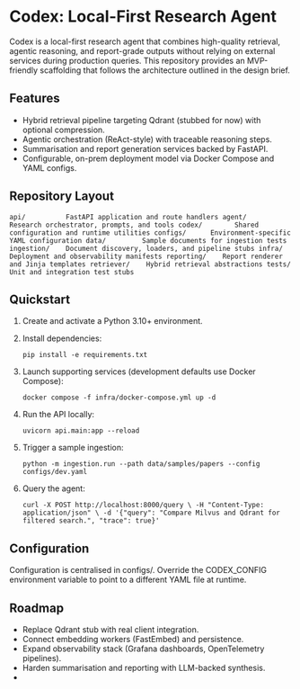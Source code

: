 
# Codex: Local-First Research Agent

Codex is a local-first research agent that combines high-quality retrieval, agentic reasoning, and report-grade outputs without relying on external services during production queries. This repository provides an MVP-friendly scaffolding that follows the architecture outlined in the design brief.

## Features

- Hybrid retrieval pipeline targeting Qdrant (stubbed for now) with optional compression.
- Agentic orchestration (ReAct-style) with traceable reasoning steps.
- Summarisation and report generation services backed by FastAPI.
- Configurable, on-prem deployment model via Docker Compose and YAML configs.

## Repository Layout

`
api/          FastAPI application and route handlers
agent/        Research orchestrator, prompts, and tools
codex/        Shared configuration and runtime utilities
configs/      Environment-specific YAML configuration
data/         Sample documents for ingestion tests
ingestion/    Document discovery, loaders, and pipeline stubs
infra/        Deployment and observability manifests
reporting/    Report renderer and Jinja templates
retriever/    Hybrid retrieval abstractions
tests/        Unit and integration test stubs
`

## Quickstart

1. Create and activate a Python 3.10+ environment.
2. Install dependencies:

   `
   pip install -e requirements.txt
   `

3. Launch supporting services (development defaults use Docker Compose):

   `
   docker compose -f infra/docker-compose.yml up -d
   `

4. Run the API locally:

   `
   uvicorn api.main:app --reload
   `

5. Trigger a sample ingestion:

   `
   python -m ingestion.run --path data/samples/papers --config configs/dev.yaml
   `

6. Query the agent:

   `
   curl -X POST http://localhost:8000/query \
     -H "Content-Type: application/json" \
     -d '{"query": "Compare Milvus and Qdrant for filtered search.", "trace": true}'
   `

## Configuration

Configuration is centralised in configs/. Override the CODEX_CONFIG environment variable to point to a different YAML file at runtime.

## Roadmap

- Replace Qdrant stub with real client integration.
- Connect embedding workers (FastEmbed) and persistence.
- Expand observability stack (Grafana dashboards, OpenTelemetry pipelines).
- Harden summarisation and reporting with LLM-backed synthesis.
- 
